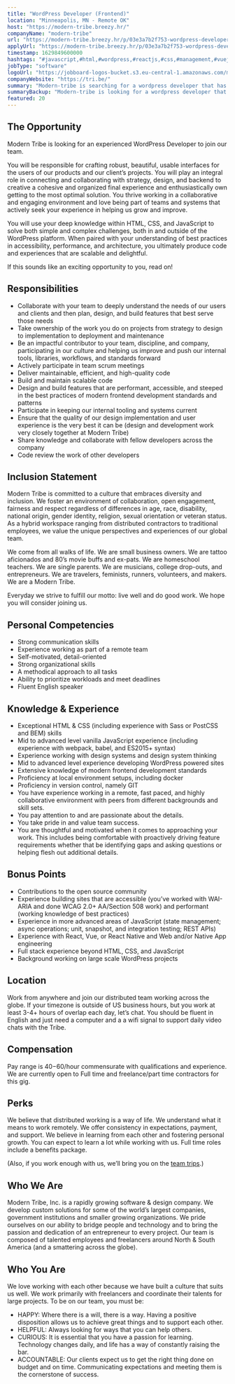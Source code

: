 ```yaml
---
title: "WordPress Developer (Frontend)"
location: "Minneapolis, MN - Remote OK"
host: "https://modern-tribe.breezy.hr/"
companyName: "modern-tribe"
url: "https://modern-tribe.breezy.hr/p/03e3a7b2f753-wordpress-developer-frontend"
applyUrl: "https://modern-tribe.breezy.hr/p/03e3a7b2f753-wordpress-developer-frontend/apply"
timestamp: 1629849600000
hashtags: "#javascript,#html,#wordpress,#reactjs,#css,#management,#vuejs,#ui/ux,#qa,#docker"
jobType: "software"
logoUrl: "https://jobboard-logos-bucket.s3.eu-central-1.amazonaws.com/modern-tribe"
companyWebsite: "https://tri.be/"
summary: "Modern-tribe is searching for a wordpress developer that has as a hybrid workspace ranging from distributed contractors to traditional employees, we value the unique perspectives and experiences of our global team."
summaryBackup: "Modern-tribe is looking for a wordpress developer that has #javascript, #html, #wordpress."
featured: 20
---
```


## The Opportunity

Modern Tribe is looking for an experienced WordPress Developer to join our team.

You will be responsible for crafting robust, beautiful, usable interfaces for the users of our products and our client’s projects. You will play an integral role in connecting and collaborating with strategy, design, and backend to creative a cohesive and organized final experience and enthusiastically own getting to the most optimal solution. You thrive working in a collaborative and engaging environment and love being part of teams and systems that actively seek your experience in helping us grow and improve.

You will use your deep knowledge within HTML, CSS, and JavaScript to solve both simple and complex challenges, both in and outside of the WordPress platform. When paired with your understanding of best practices in accessibility, performance, and architecture, you ultimately produce code and experiences that are scalable and delightful.

If this sounds like an exciting opportunity to you, read on!

## Responsibilities

*   Collaborate with your team to deeply understand the needs of our users and clients and then plan, design, and build features that best serve those needs
*   Take ownership of the work you do on projects from strategy to design to implementation to deployment and maintenance
*   Be an impactful contributor to your team, discipline, and company, participating in our culture and helping us improve and push our internal tools, libraries, workflows, and standards forward
*   Actively participate in team scrum meetings
*   Deliver maintainable, efficient, and high-quality code
*   Build and maintain scalable code
*   Design and build features that are performant, accessible, and steeped in the best practices of modern frontend development standards and patterns
*   Participate in keeping our internal tooling and systems current
*   Ensure that the quality of our design implementation and user experience is the very best it can be (design and development work very closely together at Modern Tribe)
*   Share knowledge and collaborate with fellow developers across the company
*   Code review the work of other developers

## Inclusion Statement

Modern Tribe is committed to a culture that embraces diversity and inclusion. We foster an environment of collaboration, open engagement, fairness and respect regardless of differences in age, race, disability, national origin, gender identity, religion, sexual orientation or veteran status. As a hybrid workspace ranging from distributed contractors to traditional employees, we value the unique perspectives and experiences of our global team.

We come from all walks of life. We are small business owners. We are tattoo aficionados and 80’s movie buffs and ex-pats. We are homeschool teachers. We are single parents. We are musicians, college drop-outs, and entrepreneurs. We are travelers, feminists, runners, volunteers, and makers. We are a Modern Tribe.

Everyday we strive to fulfill our motto: live well and do good work. We hope you will consider joining us.

## Personal Competencies

*   Strong communication skills
*   Experience working as part of a remote team
*   Self-motivated, detail-oriented
*   Strong organizational skills
*   A methodical approach to all tasks
*   Ability to prioritize workloads and meet deadlines
*   Fluent English speaker

## Knowledge & Experience

*   Exceptional HTML & CSS (including experience with Sass or PostCSS and BEM) skills
*   Mid to advanced level vanilla JavaScript experience (including experience with webpack, babel, and ES2015+ syntax)
*   Experience working with design systems and design system thinking
*   Mid to advanced level experience developing WordPress powered sites
*   Extensive knowledge of modern frontend development standards
*   Proficiency at local environment setups, including docker
*   Proficiency in version control, namely GIT
*   You have experience working in a remote, fast paced, and highly collaborative environment with peers from different backgrounds and skill sets.
*   You pay attention to and are passionate about the details.
*   You take pride in and value team success.
*   You are thoughtful and motivated when it comes to approaching your work. This includes being comfortable with proactively driving feature requirements whether that be identifying gaps and asking questions or helping flesh out additional details.

## Bonus Points

*   Contributions to the open source community
*   Experience building sites that are accessible (you’ve worked with WAI-ARIA and done WCAG 2.0+ AA/Section 508 work) and performant (working knowledge of best practices)
*   Experience in more advanced areas of JavaScript (state management; async operations; unit, snapshot, and integration testing; REST APIs)
*   Experience with React, Vue, or React Native and Web and/or Native App engineering
*   Full stack experience beyond HTML, CSS, and JavaScript
*   Background working on large scale WordPress projects

## Location

Work from anywhere and join our distributed team working across the globe. If your timezone is outside of US business hours, but you work at least 3-4+ hours of overlap each day, let’s chat. You should be fluent in English and just need a computer and a a wifi signal to support daily video chats with the Tribe.

## Compensation

Pay range is $40-$60/hour commensurate with qualifications and experience. We are currently open to Full time and freelance/part time contractors for this gig.

## Perks

We believe that distributed working is a way of life. We understand what it means to work remotely. We offer consistency in expectations, payment, and support. We believe in learning from each other and fostering personal growth. You can expect to learn a lot while working with us. Full time roles include a benefits package.

(Also, if you work enough with us, we’ll bring you on the [team trips](https://tri.be/blog/team-trip-2019/).)

## Who We Are

Modern Tribe, Inc. is a rapidly growing software & design company. We develop custom solutions for some of the world’s largest companies, government institutions and smaller growing organizations. We pride ourselves on our ability to bridge people and technology and to bring the passion and dedication of an entrepreneur to every project. Our team is composed of talented employees and freelancers around North & South America (and a smattering across the globe).

## Who You Are

We love working with each other because we have built a culture that suits us well. We work primarily with freelancers and coordinate their talents for large projects. To be on our team, you must be:

*   HAPPY: Where there is a will, there is a way. Having a positive disposition allows us to achieve great things and to support each other.
*   HELPFUL: Always looking for ways that you can help others.
*   CURIOUS: It is essential that you have a passion for learning. Technology changes daily, and life has a way of constantly raising the bar.
*   ACCOUNTABLE: Our clients expect us to get the right thing done on budget and on time. Communicating expectations and meeting them is the cornerstone of success.

